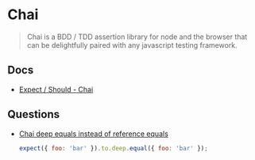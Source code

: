 # Chai

> Chai is a BDD / TDD assertion library for node and the browser that can be delightfully paired with any javascript testing framework.

## Docs

* [Expect / Should - Chai](https://www.chaijs.com/api/bdd/)

## Questions

* [Chai deep equals instead of reference equals](https://stackoverflow.com/q/17526805/1366033)

    ```js
    expect({ foo: 'bar' }).to.deep.equal({ foo: 'bar' });
    ```
